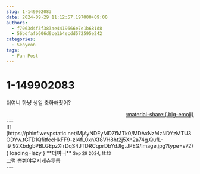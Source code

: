 ```yaml
---
slug: 1-149902083
date: 2024-09-29 11:12:57.197000+09:00
authors:
  - f7063d4f3f383ae4419666e7e1b681d8
  - 56bdfafb606d9ce1b4ecdd572595e242
categories:
  - Seoyeon
tags:
  - Fan Post
---
```


# 1-149902083

<div class="post-container" markdown="1">
<div class="content-container md-sidebar__scrollwrap" markdown="1">

더여니 하냥 생일 축하해줬어?

</div>
</div>

<div style="text-align: right;" markdown="1">
<a href="https://weverse.io/fromis9/fanpost/1-149902083" style="text-align: right;">:material-share:{.big-emoji}</a>
</div>
---

<div class="comments-container md-sidebar__scrollwrap" markdown="1">
<div class="comment" markdown="1">
<div class='id-container' markdown="1">
![](https://phinf.wevpstatic.net/MjAyNDEyMDZfMTk0/MDAxNzMzNDYzMTU3ODYw.tGTD1QfitfecHkFF9-zI4fL0xnXf8VH8ht2j5Xh2a74g.QufL-i9_92XbdgbPBLGEpzXIrDqS4JTDRCqprDbYdJIg.JPEG/image.jpg?type=s72){ loading=lazy }
**<span class="artist">더여니</span>** <small>Sep 29 2024, 11:13</small><br>
</div>
<div class='comment-body' markdown="1">
그럼 뽑뿨야무지게츄루룹
</div>
</div>
</div>
---
